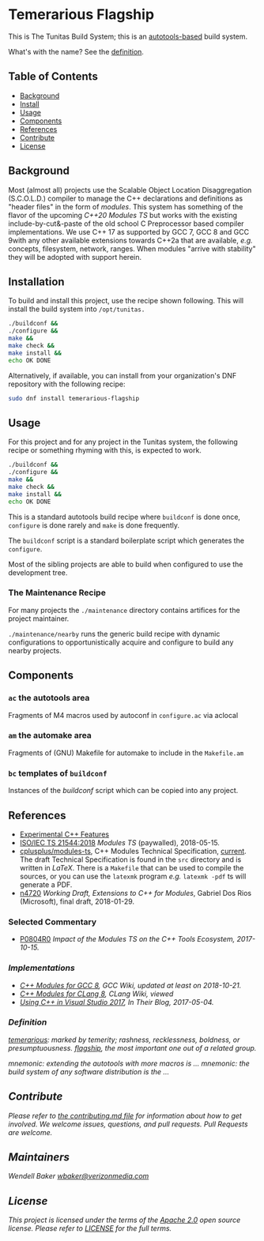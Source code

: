 # Temerarious Flagship

This is The Tunitas Build System; this is an [autotools-based](https://www.gnu.org/software/automake/manual/html_node/index.html#Top) build system.

What's with the name?  See the [definition](#definition).

## Table of Contents

- [Background](#background)
- [Install](#install)
- [Usage](#usage)
- [Components](#components)
- [References](#references)
- [Contribute](#contribute)
- [License](#license)

## Background

Most (almost all) projects use the Scalable Object Location Disaggregation (S.C.O.L.D.) compiler to manage the C++ declarations and definitions as "header files" in the form of _modules_. This system has something of the flavor of the upcoming _C++20 Modules TS_ but works with the existing include-by-cut&amp;-paste of the old school C Preprocessor based compiler implementations.  We use C++ 17 as supported by GCC 7, GCC 8 and GCC 9with any other available extensions towards C++2a that are available, _e.g._ concepts, filesystem, network, ranges.  When modules "arrive with stability" they will be adopted with support herein.

## Installation

To build and install this project, use the recipe shown following.  This will install the build system into `/opt/tunitas.`

``` bash
./buildconf &&
./configure &&
make &&
make check &&
make install &&
echo OK DONE
```

Alternatively, if available, you can install from your organization's DNF repository with the following recipe:

``` bash
sudo dnf install temerarious-flagship
```

## Usage

For this project and for any project in the Tunitas system, the following recipe or something rhyming with this, is expected to work.

``` bash
./buildconf &&
./configure &&
make &&
make check &&
make install &&
echo OK DONE
```

This is a standard autotools build recipe where `buildconf` is done once, `configure` is done rarely and `make` is done frequently.

The `buildconf` script is a standard boilerplate script which generates the `configure`.

Most of the sibling projects are able to build when configured to use the development tree.
  
### The Maintenance Recipe

For many projects the `./maintenance` directory contains artifices for the project maintainer.

`./maintenance/nearby` runs the generic build recipe with dynamic configurations to opportunistically acquire and configure to build any nearby projects.

## Components

### `ac` the autotools area

Fragments of M4 macros used by autoconf in `configure.ac` via aclocal

### `am` the automake area

Fragments of (GNU) Makefile for automake to include in the `Makefile.am`

### `bc` templates of `buildconf`

Instances of the _buildconf_ script which can be copied into any project.

## References

* [Experimental C++ Features](https://en.cppreference.com/w/cpp/experimental)
* [ISO/IEC TS 21544:2018](https://www.iso.org/standard/71051.html) <em>Modules TS</em> (paywalled), 2018-05-15.
* [cplusplus/modules-ts](https://github.com/cplusplus/modules-ts), C++ Modules Technical Specification, [current](http://cplusplus.github.io/modules-ts/draft.pdf).  The draft Technical Specification is found in the `src` directory and is written in _LaTeX_. There is a `Makefile` that can be used to compile the sources, or you can use the `latexmk` program _e.g._ `latexmk -pdf` ts will generate a PDF.
* [n4720](http://www.open-std.org/jtc1/sc22/wg21/docs/papers/2018/n4720.pdf) <em>Working Draft, Extensions to C++ for Modules</em>, Gabriel Dos Rios (Microsoft), final draft, 2018-01-29.

### Selected Commentary

* [P0804R0](http://open-std.org/JTC1/SC22/WG21/docs/papers/2017/p0804r0.html) <em>Impact of the Modules TS on the C++ Tools Ecosystem, 2017-10-15.

### Implementations

* [C++ Modules for GCC 8](https://gcc.gnu.org/wiki/cxx-modules), GCC Wiki, updated at least on 2018-10-21.
* [C++ Modules for CLang 8](https://clang.llvm.org/docs/Modules.html), CLang Wiki, viewed
* [Using C++ in Visual Studio 2017](https://blogs.msdn.microsoft.com/vcblog/2017/05/05/cpp-modules-in-visual-studio-2017/), In _Their Blog_, 2017-05-04.
### Definition

[temerarious](https://en.wiktionary.org/wiki/temerarious): marked by temerity; rashness, recklessness, boldness, or presumptuousness. 
[flagship](https://en.wiktionary.org/wiki/flagship), the most important one out of a related group. 

*mnemonic*: extending the autotools with more macros is …
*mnemonic*: the build system of any software distribution is the …

## Contribute

Please refer to [the contributing.md file](Contributing.md) for information about how to get involved. We welcome issues, questions, and pull requests. Pull Requests are welcome.

## Maintainers
Wendell Baker <wbaker@verizonmedia.com>

## License

This project is licensed under the terms of the [Apache 2.0](LICENSE-Apache-2.0) open source license. Please refer to [LICENSE](LICENSE) for the full terms.

